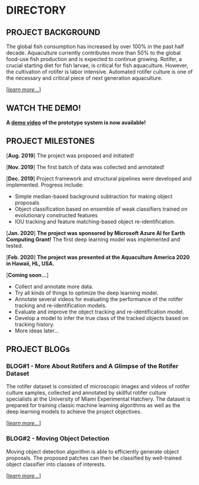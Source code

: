 # DIRECTORY

## PROJECT BACKGROUND

The global fish consumption has increased by over 100% in the past half decade.
Aquaculture currently contributes more than 50% to the global food-use fish production and is expected to continue
growing. 
Rotifer, a crucial starting diet for fish larvae, is critical for fish aquaculture. 
However, the cultivation of rotifer is labor intensive. 
Automated rotifer culture is one of the necessary and critical piece of next generation aquaculture. 

[[_learn more..._]](background.md)

## WATCH THE DEMO!

__A [demo video](https://youtu.be/5gOE0NdaSRs) of the prototype system is now available!__


## PROJECT MILESTONES

[**Aug. 2019**] The project was proposed and initiated!

[**Nov. 2019**] The first batch of data was collected and annotated! 

[**Dec. 2019**] Project framework and structural pipelines were developed and implemented. Progress include:
- Simple median-based background subtraction for making object proposals 
- Object classification based on ensemble of weak classifiers trained on evolutionary constructed features
- IOU tracking and feature matching-based object re-identification.

[**Jan. 2020**] **The project was sponsored by Microsoft Azure AI for Earth Computing Grant!** The first deep learning
 model was implemented and tested.

[**Feb. 2020**] **The project was presented at the Aquaculture America 2020 in Hawaii, HL, USA.** 
 
[**Coming soon...**]
- Collect and annotate more data. 
- Try all kinds of things to optimize the deep learning model.
- Annotate several videos for evaluating the performance of the rotifer tracking and re-identification models.
- Evaluate and improve the object tracking and re-identification model.
- Develop a model to infer the true class of the tracked objects based on tracking history.
- More ideas later...

## PROJECT BLOGs 

### BLOG#1 - More About Rotifers and A Glimpse of the Rotifer Dataset

The rotifer dataset is consisted of microscopic images and videos of rotifer culture samples, collected and
annotated by skillful rotifer culture specialists at the University of Miami Experimental Hatchery. 
The dataset is prepared for training classic machine learning algorithms as well as the deep learning models to
achieve the project objectives.

[[_learn more..._]](dataset.md)

### BLOG#2 - Moving Object Detection

Moving object detection algorithm is able to efficiently generate object proposals. The proposed patches can then be
classified by well-trained object classifier into classes of interests. 

[[_learn more..._]](modpc.md)



